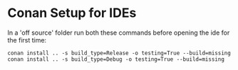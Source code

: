 # Conan Setup for IDEs

In a 'off source' folder run both these commands before opening the ide for the first time:
```
conan install .. -s build_type=Release -o testing=True --build=missing
conan install .. -s build_type=Debug -o testing=True --build=missing
```